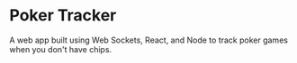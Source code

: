 # Poker Tracker

A web app built using Web Sockets, React, and Node to track poker games when you don't have chips.